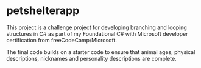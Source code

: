 # petshelterapp
This project is a challenge project for developing branching and looping structures in C# as part of my Foundational C# with Microsoft developer certification from freeCodeCamp/Microsoft. 

The final code builds on a starter code to ensure that animal ages, physical descriptions, nicknames and personality descriptions are complete. 
